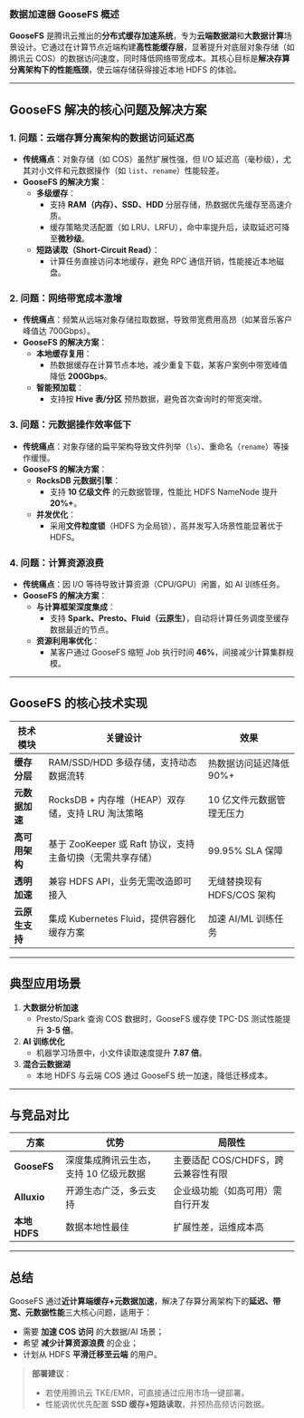 ### **数据加速器 GooseFS 概述**
**GooseFS** 是腾讯云推出的**分布式缓存加速系统**，专为**云端数据湖**和**大数据计算**场景设计。它通过在计算节点近端构建**高性能缓存层**，显著提升对底层对象存储（如腾讯云 COS）的数据访问速度，同时降低网络带宽成本。其核心目标是**解决存算分离架构下的性能瓶颈**，使云端存储获得接近本地 HDFS 的体验。

---

## **GooseFS 解决的核心问题及解决方案**

### **1. 问题：云端存算分离架构的数据访问延迟高**
- **传统痛点**：对象存储（如 COS）虽然扩展性强，但 I/O 延迟高（毫秒级），尤其对小文件和元数据操作（如 `list`、`rename`）性能较差。
- **GooseFS 的解决方案**：
    - **多级缓存**：
        - 支持 **RAM（内存）、SSD、HDD** 分层存储，热数据优先缓存至高速介质。
        - 缓存策略灵活配置（如 LRU、LRFU），命中率提升后，读取延迟可降至**微秒级**。
    - **短路读取（Short-Circuit Read）**：
        - 计算任务直接访问本地缓存，避免 RPC 通信开销，性能接近本地磁盘。

### **2. 问题：网络带宽成本激增**
- **传统痛点**：频繁从远端对象存储拉取数据，导致带宽费用高昂（如某音乐客户峰值达 700Gbps）。
- **GooseFS 的解决方案**：
    - **本地缓存复用**：
        - 热数据缓存在计算节点本地，减少重复下载，某客户案例中带宽峰值降低 **200Gbps**。
    - **智能预加载**：
        - 支持按 **Hive 表/分区** 预热数据，避免首次查询时的带宽突增。

### **3. 问题：元数据操作效率低下**
- **传统痛点**：对象存储的扁平架构导致文件列举（`ls`）、重命名（`rename`）等操作缓慢。
- **GooseFS 的解决方案**：
    - **RocksDB 元数据引擎**：
        - 支持 **10 亿级文件** 的元数据管理，性能比 HDFS NameNode 提升 **20%+**。
    - **并发优化**：
        - 采用**文件粒度锁**（HDFS 为全局锁），高并发写入场景性能显著优于 HDFS。

### **4. 问题：计算资源浪费**
- **传统痛点**：因 I/O 等待导致计算资源（CPU/GPU）闲置，如 AI 训练任务。
- **GooseFS 的解决方案**：
    - **与计算框架深度集成**：
        - 支持 **Spark、Presto、Fluid（云原生）**，自动将计算任务调度至缓存数据最近的节点。
    - **资源利用率优化**：
        - 某客户通过 GooseFS 缩短 Job 执行时间 **46%**，间接减少计算集群规模。

---

## **GooseFS 的核心技术实现**
| **技术模块**       | **关键设计**                                                                 | **效果**                          |  
|--------------------|-----------------------------------------------------------------------------|----------------------------------|  
| **缓存分层**       | RAM/SSD/HDD 多级存储，支持动态数据流转                                       | 热数据访问延迟降低 90%+           |  
| **元数据加速**     | RocksDB + 内存堆（HEAP）双存储，支持 LRU 淘汰策略                            | 10 亿文件元数据管理无压力         |  
| **高可用架构**     | 基于 ZooKeeper 或 Raft 协议，支持主备切换（无需共享存储）                     | 99.95% SLA 保障                  |  
| **透明加速**       | 兼容 HDFS API，业务无需改造即可接入                                          | 无缝替换现有 HDFS/COS 架构        |  
| **云原生支持**     | 集成 Kubernetes Fluid，提供容器化缓存方案                                    | 加速 AI/ML 训练任务               |  

---

## **典型应用场景**
1. **大数据分析加速**
    - Presto/Spark 查询 COS 数据时，GooseFS 缓存使 TPC-DS 测试性能提升 **3-5 倍**。
2. **AI 训练优化**
    - 机器学习场景中，小文件读取速度提升 **7.87 倍**。
3. **混合云数据湖**
    - 本地 HDFS 与云端 COS 通过 GooseFS 统一加速，降低迁移成本。

---

## **与竞品对比**
| **方案**          | **优势**                                | **局限性**                      |  
|-------------------|---------------------------------------|-------------------------------|  
| **GooseFS**       | 深度集成腾讯云生态，支持 10 亿级元数据    | 主要适配 COS/CHDFS，跨云兼容性有限 |  
| **Alluxio**       | 开源生态广泛，多云支持                  | 企业级功能（如高可用）需自行开发  |  
| **本地 HDFS**     | 数据本地性最佳                          | 扩展性差，运维成本高            |  

---

## **总结**
GooseFS 通过**近计算端缓存+元数据加速**，解决了存算分离架构下的**延迟、带宽、元数据性能**三大核心问题，适用于：
- 需要 **加速 COS 访问** 的大数据/AI 场景；
- 希望 **减少计算资源浪费** 的企业；
- 计划从 HDFS **平滑迁移至云端** 的用户。

> **部署建议**：
> - 若使用腾讯云 TKE/EMR，可直接通过应用市场一键部署。
> - 性能调优优先配置 **SSD 缓存+短路读取**，并预热高频访问数据。